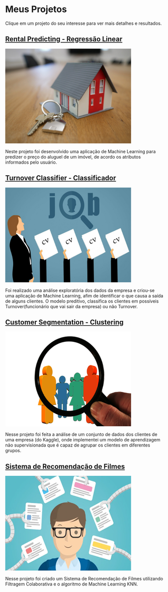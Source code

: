 # Meus Projetos
Clique em um projeto do seu interesse para ver mais detalhes e resultados.

## [Rental Predicting - Regressão Linear](https://github.com/abnercasteliano/rental_prediction/tree/8c0e98038202c6bf7d395274c15b4761c72b3809)
<p align="left"><img src="images/build.png" height="300" width="400"></p>

Neste projeto foi desenvolvido uma aplicação de Machine Learning para predizer o preço do aluguel de um imóvel, de acordo os atributos informados pelo usuário.

## [Turnover Classifier - Classificador](https://github.com/abnercasteliano/turnover_classifier/tree/152f74043438bbd37599fd1f4aad16275ba1fb7e)
<p align="left"><img src="images/job.png" height="300" width="400"></p>

Foi realizado uma análise exploratória dos dados da empresa e criou-se uma aplicação de Machine Learning, afim de identificar o que causa a saída de alguns clientes. O modelo preditivo, classifica os clientes em possíveis Turnover(funcionário que vai sair da empresa) ou não Turnover.

## [Customer Segmentation - Clustering](https://github.com/abnercasteliano/customer_clustering/tree/4c908dcc2f66c9ec71651d31f96e63ece4b5e412)
<p align="left"><img src="images/customer.png" height="300" width="400"></p>

Nesse projeto foi feita a análise de um conjunto de dados dos clientes de uma empresa (do Kaggle), onde implementei um modelo de aprendizagem não supervisionada que é capaz de agrupar os clientes em diferentes grupos.

## [Sistema de Recomendação de Filmes](https://github.com/abnercasteliano/movies_recommendation/tree/5ab384f951c8339af328db18b01ae296faf32fee)
<p align="left"><img src="images/reco.png" height="300" width="400"></p>

Nesse projeto foi criado um Sistema de Recomendação de Filmes utilizando Filtragem Colaborativa e o algoritmo de Machine Learning KNN.
